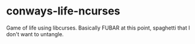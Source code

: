 # conways-life-ncurses
Game of life using libcurses. Basically FUBAR at this point, spaghetti that I don't want to untangle.
